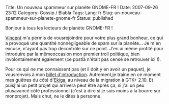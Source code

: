 Title: Un nouveau spammeur sur planète GNOME-FR !
Date: 2007-09-26 23:12
Category: Gossip / Blabla
Tags:
Lang: fr
Slug: un-nouveau-spammeur-sur-planete-gnome-fr
Status: published

Bonjour à tous les lecteurs de planète GNOME-FR !

[Vincent](http://www.vuntz.net/journal/) m'a permis de vousrejoindre pour votre plus grand bonheur, ce qui a provoqué une quantité nonnégligeable de spam sur la planète... Je m'en excuse, n'ayant pas trop decontrôle sur ce point. J'en ai même profité pour introduire par la mêmeoccasion mon premier troll politique, bien involontairement également (ce postlà n'était pas censé se retrouver ici !).

Pour ce qui ne me connaissent pas (et il doit y en avoir un paquet), je vousrenvois à mon [billet d'introduction](/post/2006/12/06/Il-y-a-un-debut-a-tout). Autrement,je traine en ce moment mes guêtres du côté d'[Ekiga](http://ekiga.org/), au niveau de la migration à GTK+ 2.10. Et puisj'ai un petit projet qui arrivera peut être après ça, si j'ai un peu plusavancé côté professionnel (c'est à dire si je suis moins à la bourre sur monprojet). Mais chut, ne le dites à personne.
